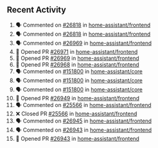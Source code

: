## Recent Activity

<!--START_SECTION:activity-->
1. 🗣 Commented on [#26818](https://github.com/home-assistant/frontend/issues/26818) in [home-assistant/frontend](https://github.com/home-assistant/frontend)
2. 🗣 Commented on [#26818](https://github.com/home-assistant/frontend/issues/26818) in [home-assistant/frontend](https://github.com/home-assistant/frontend)
3. 🗣 Commented on [#26969](https://github.com/home-assistant/frontend/issues/26969) in [home-assistant/frontend](https://github.com/home-assistant/frontend)
4. 💪 Opened PR [#26971](https://github.com/home-assistant/frontend/pull/26971) in [home-assistant/frontend](https://github.com/home-assistant/frontend)
5. 💪 Opened PR [#26969](https://github.com/home-assistant/frontend/pull/26969) in [home-assistant/frontend](https://github.com/home-assistant/frontend)
6. 💪 Opened PR [#26968](https://github.com/home-assistant/frontend/pull/26968) in [home-assistant/frontend](https://github.com/home-assistant/frontend)
7. 🗣 Commented on [#151800](https://github.com/home-assistant/core/issues/151800) in [home-assistant/core](https://github.com/home-assistant/core)
8. 🗣 Commented on [#151800](https://github.com/home-assistant/core/issues/151800) in [home-assistant/core](https://github.com/home-assistant/core)
9. 🗣 Commented on [#151800](https://github.com/home-assistant/core/issues/151800) in [home-assistant/core](https://github.com/home-assistant/core)
10. 💪 Opened PR [#26949](https://github.com/home-assistant/frontend/pull/26949) in [home-assistant/frontend](https://github.com/home-assistant/frontend)
11. 🗣 Commented on [#25566](https://github.com/home-assistant/frontend/issues/25566) in [home-assistant/frontend](https://github.com/home-assistant/frontend)
12. ❌ Closed PR [#25566](https://github.com/home-assistant/frontend/pull/25566) in [home-assistant/frontend](https://github.com/home-assistant/frontend)
13. 🗣 Commented on [#26945](https://github.com/home-assistant/frontend/issues/26945) in [home-assistant/frontend](https://github.com/home-assistant/frontend)
14. 🗣 Commented on [#26943](https://github.com/home-assistant/frontend/issues/26943) in [home-assistant/frontend](https://github.com/home-assistant/frontend)
15. 💪 Opened PR [#26943](https://github.com/home-assistant/frontend/pull/26943) in [home-assistant/frontend](https://github.com/home-assistant/frontend)
<!--END_SECTION:activity-->
